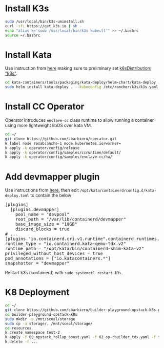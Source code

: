# Install K3s
```bash
sudo /usr/local/bin/k3s-uninstall.sh
curl -sfL https://get.k3s.io | sh -
echo "alias k='sudo /usr/local/bin/k3s kubectl'" >> ~/.bashrc
source ~/.bashrc
```

# Install Kata
Use instruction from [here](https://github.com/kata-containers/kata-containers/blob/main/tools/packaging/kata-deploy/helm-chart/README.md) making sure to preliminary set [k8sDistribution: "k3s"](https://github.com/kata-containers/kata-containers/blob/main/tools/packaging/kata-deploy/helm-chart/kata-deploy/values.yaml#L7).
```bash
cd kata-containers/tools/packaging/kata-deploy/helm-chart/kata-deploy
sudo helm install kata-deploy . --kubeconfig /etc/rancher/k3s/k3s.yaml --namespace kube-system
```

# Install CC Operator
Operator introduces `enclave-cc` class runtime to allow running a container using more lightweight libOS over kata VM.
```bash
cd ~/
git clone https://github.com/cbarbieru/operator.git
k label node rosablanche-1 node.kubernetes.io/worker=
k apply -k operator/config/release
k apply -k operator/config/samples/ccruntime/default/
k apply -k operator/config/samples/enclave-cc/hw/
``` 

# Add devmapper plugin
Use instructions from [here](https://github.com/kata-containers/kata-containers/blob/main/docs/how-to/how-to-use-kata-containers-with-firecracker.md#configure-devmapper), then edit `/opt/kata/containerd/config.d/kata-deploy.toml` to contain the below
<pre>
[plugins]
  [plugins.devmapper]
    pool_name = "devpool"
    root_path = "/var/lib/containerd/devmapper"
    base_image_size = "10GB"
    discard_blocks = true
# ...
[plugins."io.containerd.cri.v1.runtime".containerd.runtimes.kata-qemu-tdx]
runtime_type = "io.containerd.kata-qemu-tdx.v2"
runtime_path = "/opt/kata/bin/containerd-shim-kata-v2"
privileged_without_host_devices = true
pod_annotations = ["io.katacontainers.*"]
snapshotter = "devmapper"
</pre>
Restart k3s (containerd) with `sudo systemctl restart k3s`.

# K8 Deployment
```bash
cd ~/
git clone https://github.com/cbarbieru/builder-playground-opstack-k8s.git
cd builder-playground-opstack-k8s
sudo mkdir -p /mnt/sceal/storage
sudo cp -a storage/. /mnt/sceal/storage/
cd resources
k create namespace test-2
k apply -f 00_opstack_rollup_boost.yaml -f 02_op-rbuilder_tdx.yaml -f testing.yaml -n test-2
k delete -f ...
```
